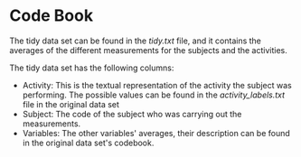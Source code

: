 # Code Book

The tidy data set can be found in the _tidy.txt_ file, and it contains the averages of the different measurements for the subjects and the activities.

The tidy data set has the following columns:

 * Activity: This is the textual representation of the activity the subject was performing. The possible values can be found in the _activity_labels.txt_ file in the original data set
 * Subject: The code of the subject who was carrying out the measurements.
 * Variables: The other variables' averages, their description can be found in the original data set's codebook.
